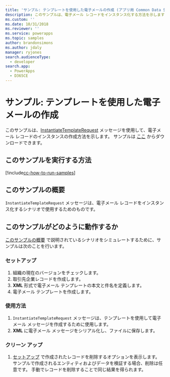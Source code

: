 ```yaml
---
title: 'サンプル: テンプレートを使用した電子メールの作成 (アプリ用 Common Data Service) | Microsoft Docs'
description: このサンプルは、電子メール レコードをインスタンス化する方法を示します
ms.custom: ''
ms.date: 10/31/2018
ms.reviewer: ''
ms.service: powerapps
ms.topic: samples
author: brandonsimons
ms.author: jdaly
manager: ryjones
search.audienceType:
  - developer
search.app:
  - PowerApps
  - D365CE
---
```

# <a name="sample-create-an-email-using-a-template"></a>サンプル: テンプレートを使用した電子メールの作成

このサンプルは、[InstantiateTemplateRequest](https://docs.microsoft.com/en-us/dotnet/api/microsoft.crm.sdk.messages.instantiatetemplaterequest?view=dynamics-general-ce-9) メッセージを使用して、電子メール レコードのインスタンスの作成方法を示します。 サンプルは [ここ](https://github.com/Microsoft/PowerApps-Samples/tree/master/cds/orgsvc/C%23/EmailTemplate) からダウンロードできます。 

## <a name="how-to-run-this-sample"></a>このサンプルを実行する方法

[!include[cc-how-to-run-samples](../../includes/cc-how-to-run-samples.md)]

## <a name="what-this-sample-does"></a>このサンプルの概要

`InstantiateTemplateRequest` メッセージは、電子メール レコードをインスタンス化するシナリオで使用するためのものです。

## <a name="how-this-sample-works"></a>このサンプルがどのように動作するか

[このサンプルの概要](#what-this-sample-does) で説明されているシナリオをシミュレートするために、サンプルは次のことを行います。

### <a name="setup"></a>セットアップ

1. 組織の現在のバージョンをチェックします。
1. 取引先企業レコードを作成します。 
2. **XML** 形式で電子メール テンプレートの本文と件名を定義します。
3. 電子メール テンプレートを作成します。

### <a name="demonstrate"></a>使用方法

1. `InstantiateTemplateRequest` メッセージは、テンプレートを使用して電子メール メッセージを作成するために使用します。 
2. **XML** に電子メール メッセージをシリアル化し、ファイルに保存します。


### <a name="clean-up"></a>クリーン アップ

1. [セットアップ](#setup) で作成されたレコードを削除するオプションを表示します。
    サンプルで作成されるエンティティおよびデータを検証する場合、削除は任意です。 手動でレコードを削除することで同じ結果を得られます。
